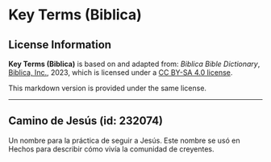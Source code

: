 # Key Terms (Biblica)

## License Information

**Key Terms (Biblica)** is based on and adapted from: _Biblica Bible Dictionary_, [Biblica, Inc.](https://www.biblica.com/), 2023, which is licensed under a [CC BY-SA 4.0 license](https://creativecommons.org/licenses/by-sa/4.0/legalcode.en).

This markdown version is provided under the same license.



--------------------------------

## Camino de Jesús (id: 232074)

Un nombre para la práctica de seguir a Jesús. Este nombre se usó en Hechos para describir cómo vivía la comunidad de creyentes.


